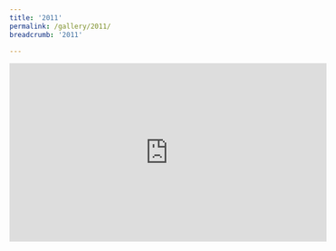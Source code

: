 ```yaml
---
title: '2011'
permalink: /gallery/2011/
breadcrumb: '2011'

---
```



<div class="bp-youtube">
<iframe width="560" height="315" src="https://www.youtube.com/embed/aR42uV_UvL4" frameborder="0" allow="accelerometer; autoplay; encrypted-media; gyroscope; picture-in-picture" allowfullscreen></iframe>
</div>
